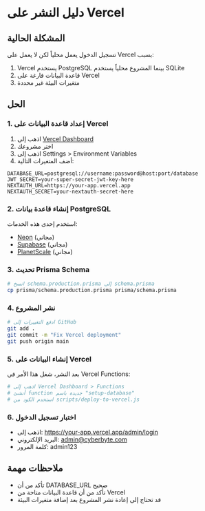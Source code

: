 # دليل النشر على Vercel

## المشكلة الحالية
تسجيل الدخول يعمل محلياً لكن لا يعمل على Vercel بسبب:
1. Vercel يستخدم PostgreSQL بينما المشروع محلياً يستخدم SQLite
2. قاعدة البيانات فارغة على Vercel
3. متغيرات البيئة غير محددة

## الحل

### 1. إعداد قاعدة البيانات على Vercel
1. اذهب إلى [Vercel Dashboard](https://vercel.com/dashboard)
2. اختر مشروعك
3. اذهب إلى Settings > Environment Variables
4. أضف المتغيرات التالية:

```
DATABASE_URL=postgresql://username:password@host:port/database
JWT_SECRET=your-super-secret-jwt-key-here
NEXTAUTH_URL=https://your-app.vercel.app
NEXTAUTH_SECRET=your-nextauth-secret-here
```

### 2. إنشاء قاعدة بيانات PostgreSQL
استخدم إحدى هذه الخدمات:
- [Neon](https://neon.tech) (مجاني)
- [Supabase](https://supabase.com) (مجاني)
- [PlanetScale](https://planetscale.com) (مجاني)

### 3. تحديث Prisma Schema
```bash
# انسخ schema.production.prisma إلى schema.prisma
cp prisma/schema.production.prisma prisma/schema.prisma
```

### 4. نشر المشروع
```bash
# ادفع التغييرات إلى GitHub
git add .
git commit -m "Fix Vercel deployment"
git push origin main
```

### 5. إنشاء البيانات على Vercel
بعد النشر، شغل هذا الأمر في Vercel Functions:
```bash
# اذهب إلى Vercel Dashboard > Functions
# أنشئ function جديدة باسم "setup-database"
# استخدم الكود من scripts/deploy-to-vercel.js
```

### 6. اختبار تسجيل الدخول
- اذهب إلى: https://your-app.vercel.app/admin/login
- البريد الإلكتروني: admin@cyberbyte.com
- كلمة المرور: admin123

## ملاحظات مهمة
- تأكد من أن DATABASE_URL صحيح
- تأكد من أن قاعدة البيانات متاحة من Vercel
- قد تحتاج إلى إعادة نشر المشروع بعد إضافة متغيرات البيئة
